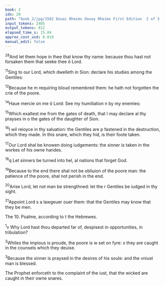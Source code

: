 ```yaml
---
book: 2
idx: 28
path: "book_2/jpg/1582 Douai Rheims Douay Rheims First Edition  2 of 3 1610 Old Testament.pdf-28.jpg"
input_tokens: 2405
output_tokens: 812
elapsed_time_s: 15.04
approx_cost_usd: 0.019
manual_edit: false
---
```

<sup>28</sup>And let them hope in thee that know thy name: because thou hast not forsaken them that seeke thee ô Lord.

<sup>11</sup>Sing to our Lord, which dwelleth in Sion: declare his studies among the Gentiles:

<sup>12</sup>Because he m requiring bloud remembred them: he hath not forgotten the crie of the poore.

<sup>14</sup>Haue mercie on me ô Lord: See my humiliation n by my enemies:

<sup>15</sup>Which exaltest me from the gates of death, that I may declare al thy prayses in o the gates of the daughter of Sion.

<sup>16</sup>I wil reioyce in thy saluation: the Gentiles are p fastened in the destruction, which they made. In this snare, which they hid, is their foote taken.

<sup>17</sup>Our Lord shal be knowen doing iudgements: the sinner is taken in the workes of his owne handes.

<sup>18</sup>q Let sinners be turned into hel, al nations that forget God.

<sup>19</sup>Because to the end there shal not be obliuion of the poore man: the patience of the poore, shal not perish in the end.

<sup>20</sup>Arise Lord, let not man be strengthned: let the r Gentiles be iudged in thy sight.

<sup>21</sup>Appoint Lord s a lawgeuer ouer them: that the Gentiles may know that they be men.

The 10. Psalme, according to t the Hebrewes.

<sup>1</sup>v Why Lord hast thou departed far of, despisest in opportunities, in tribulation?

<sup>2</sup>Whiles the impious is proude, the poore is w set on fyre: x they are caught in the counsels which they deuise.

<sup>3</sup>Because the sinner is praysed in the desires of his soule: and the vniust man is blessed.

[^1]: His precepts which men ought chiefly to studie.

[^2]: God reuengeth the bloud of Martyrs.

[^3]: procured by mine enemies.

[^4]: In the publike view of the Church.

[^5]: The wicked are intangled in the snares which they lay for others.

[^6]: In zele of iustice not in desire of reuenge.

[^7]: By Gentiles is often vnderstood al great sinners. For the Iewes despised Gentiles, as the Romans did al Barbarous nations.

[^8]: Suffer a tyrant to rule ouer them that thereby they may learne what it is to obey others vniustly. It seemeth to S. Augustine a prophecie, that such as receiue not Christ, shal belieue Antichrist.

[^9]: The latter Hebrew Diuision.

[^10]: In great persecution the Prophet lamenteth to the Messias.

[^11]: Weakly, that God differreth his assistance very long.

[^12]: Extremely vexed & tormented.

<aside>The Prophet enforceth to the complaint of the iust, that the wicked are caught in their owne snares.</aside>